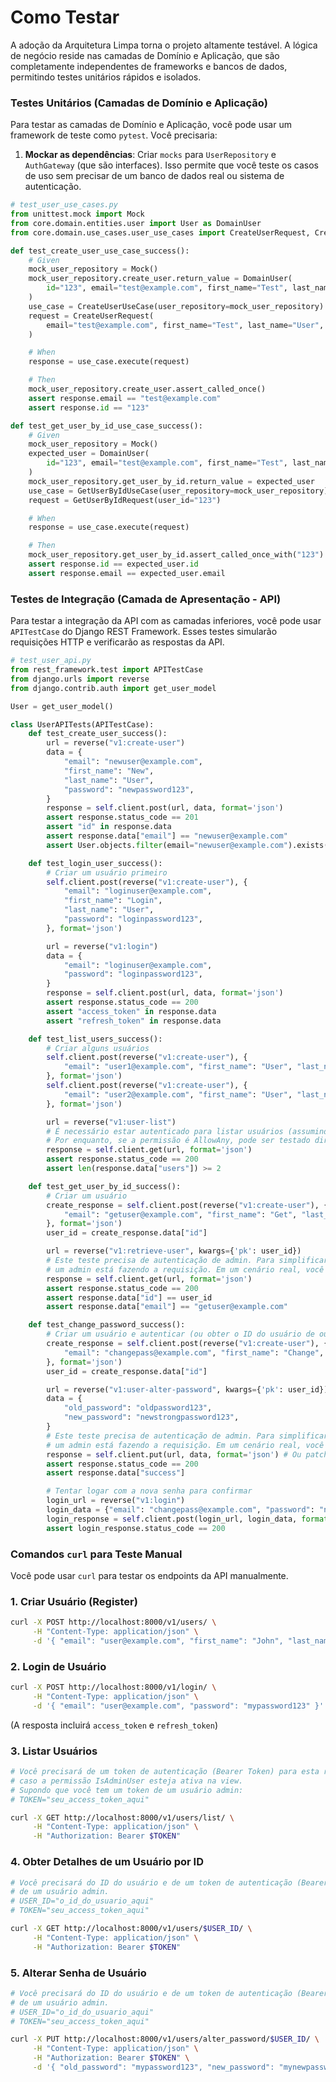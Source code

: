 # Como Testar

A adoção da Arquitetura Limpa torna o projeto altamente testável. A lógica de negócio reside nas camadas de Domínio e Aplicação, que são completamente independentes de frameworks e bancos de dados, permitindo testes unitários rápidos e isolados.

### Testes Unitários (Camadas de Domínio e Aplicação)

Para testar as camadas de Domínio e Aplicação, você pode usar um framework de teste como `pytest`. Você precisaria:

1. **Mockar as dependências**: Criar `mocks` para `UserRepository` e `AuthGateway` (que são interfaces). Isso permite que você teste os casos de uso sem precisar de um banco de dados real ou sistema de autenticação.

```python
# test_user_use_cases.py
from unittest.mock import Mock
from core.domain.entities.user import User as DomainUser
from core.domain.use_cases.user_use_cases import CreateUserRequest, CreateUserUseCase, GetUserByIdRequest, GetUserByIdUseCase

def test_create_user_use_case_success():
    # Given
    mock_user_repository = Mock()
    mock_user_repository.create_user.return_value = DomainUser(
        id="123", email="test@example.com", first_name="Test", last_name="User"
    )
    use_case = CreateUserUseCase(user_repository=mock_user_repository)
    request = CreateUserRequest(
        email="test@example.com", first_name="Test", last_name="User", password="password123"
    )

    # When
    response = use_case.execute(request)

    # Then
    mock_user_repository.create_user.assert_called_once()
    assert response.email == "test@example.com"
    assert response.id == "123"

def test_get_user_by_id_use_case_success():
    # Given
    mock_user_repository = Mock()
    expected_user = DomainUser(
        id="123", email="test@example.com", first_name="Test", last_name="User"
    )
    mock_user_repository.get_user_by_id.return_value = expected_user
    use_case = GetUserByIdUseCase(user_repository=mock_user_repository)
    request = GetUserByIdRequest(user_id="123")

    # When
    response = use_case.execute(request)

    # Then
    mock_user_repository.get_user_by_id.assert_called_once_with("123")
    assert response.id == expected_user.id
    assert response.email == expected_user.email
```

### Testes de Integração (Camada de Apresentação - API)

Para testar a integração da API com as camadas inferiores, você pode usar `APITestCase` do Django REST Framework. Esses testes simularão requisições HTTP e verificarão as respostas da API.

```python
# test_user_api.py
from rest_framework.test import APITestCase
from django.urls import reverse
from django.contrib.auth import get_user_model

User = get_user_model()

class UserAPITests(APITestCase):
    def test_create_user_success():
        url = reverse("v1:create-user")
        data = {
            "email": "newuser@example.com",
            "first_name": "New",
            "last_name": "User",
            "password": "newpassword123",
        }
        response = self.client.post(url, data, format='json')
        assert response.status_code == 201
        assert "id" in response.data
        assert response.data["email"] == "newuser@example.com"
        assert User.objects.filter(email="newuser@example.com").exists()

    def test_login_user_success():
        # Criar um usuário primeiro
        self.client.post(reverse("v1:create-user"), {
            "email": "loginuser@example.com",
            "first_name": "Login",
            "last_name": "User",
            "password": "loginpassword123",
        }, format='json')

        url = reverse("v1:login")
        data = {
            "email": "loginuser@example.com",
            "password": "loginpassword123",
        }
        response = self.client.post(url, data, format='json')
        assert response.status_code == 200
        assert "access_token" in response.data
        assert "refresh_token" in response.data

    def test_list_users_success():
        # Criar alguns usuários
        self.client.post(reverse("v1:create-user"), {
            "email": "user1@example.com", "first_name": "User", "last_name": "One", "password": "password123"
        }, format='json')
        self.client.post(reverse("v1:create-user"), {
            "email": "user2@example.com", "first_name": "User", "last_name": "Two", "password": "password123"
        }, format='json')

        url = reverse("v1:user-list")
        # É necessário estar autenticado para listar usuários (assumindo IsAdminUser ou similar)
        # Por enquanto, se a permissão é AllowAny, pode ser testado diretamente.
        response = self.client.get(url, format='json')
        assert response.status_code == 200
        assert len(response.data["users"]) >= 2

    def test_get_user_by_id_success():
        # Criar um usuário
        create_response = self.client.post(reverse("v1:create-user"), {
            "email": "getuser@example.com", "first_name": "Get", "last_name": "User", "password": "getuser123"
        }, format='json')
        user_id = create_response.data["id"]

        url = reverse("v1:retrieve-user", kwargs={'pk': user_id})
        # Este teste precisa de autenticação de admin. Para simplificar, vamos assumir que
        # um admin está fazendo a requisição. Em um cenário real, você autenticaria o admin.
        response = self.client.get(url, format='json')
        assert response.status_code == 200
        assert response.data["id"] == user_id
        assert response.data["email"] == "getuser@example.com"

    def test_change_password_success():
        # Criar um usuário e autenticar (ou obter o ID do usuário de outra forma)
        create_response = self.client.post(reverse("v1:create-user"), {
            "email": "changepass@example.com", "first_name": "Change", "last_name": "Pass", "password": "oldpassword123"
        }, format='json')
        user_id = create_response.data["id"]

        url = reverse("v1:user-alter-password", kwargs={'pk': user_id})
        data = {
            "old_password": "oldpassword123",
            "new_password": "newstrongpassword123",
        }
        # Este teste precisa de autenticação de admin. Para simplificar, vamos assumir que
        # um admin está fazendo a requisição. Em um cenário real, você autenticaria o admin.
        response = self.client.put(url, data, format='json') # Ou patch
        assert response.status_code == 200
        assert response.data["success"]

        # Tentar logar com a nova senha para confirmar
        login_url = reverse("v1:login")
        login_data = {"email": "changepass@example.com", "password": "newstrongpassword123"}
        login_response = self.client.post(login_url, login_data, format='json')
        assert login_response.status_code == 200
```

### Comandos `curl` para Teste Manual

Você pode usar `curl` para testar os endpoints da API manualmente.

### 1. Criar Usuário (Register)

```bash
curl -X POST http://localhost:8000/v1/users/ \
     -H "Content-Type: application/json" \
     -d '{ "email": "user@example.com", "first_name": "John", "last_name": "Doe", "password": "mypassword123" }'
```

### 2. Login de Usuário

```bash
curl -X POST http://localhost:8000/v1/login/ \
     -H "Content-Type: application/json" \
     -d '{ "email": "user@example.com", "password": "mypassword123" }'
```

(A resposta incluirá `access_token` e `refresh_token`)

### 3. Listar Usuários

```bash
# Você precisará de um token de autenticação (Bearer Token) para esta requisição,
# caso a permissão IsAdminUser esteja ativa na view.
# Supondo que você tem um token de um usuário admin:
# TOKEN="seu_access_token_aqui"

curl -X GET http://localhost:8000/v1/users/list/ \
     -H "Content-Type: application/json" \
     -H "Authorization: Bearer $TOKEN"
```

### 4. Obter Detalhes de um Usuário por ID

```bash
# Você precisará do ID do usuário e de um token de autenticação (Bearer Token)
# de um usuário admin.
# USER_ID="o_id_do_usuario_aqui"
# TOKEN="seu_access_token_aqui"

curl -X GET http://localhost:8000/v1/users/$USER_ID/ \
     -H "Content-Type: application/json" \
     -H "Authorization: Bearer $TOKEN"
```

### 5. Alterar Senha de Usuário

```bash
# Você precisará do ID do usuário e de um token de autenticação (Bearer Token)
# de um usuário admin.
# USER_ID="o_id_do_usuario_aqui"
# TOKEN="seu_access_token_aqui"

curl -X PUT http://localhost:8000/v1/users/alter_password/$USER_ID/ \
     -H "Content-Type: application/json" \
     -H "Authorization: Bearer $TOKEN" \
     -d '{ "old_password": "mypassword123", "new_password": "mynewpassword456" }'
```

